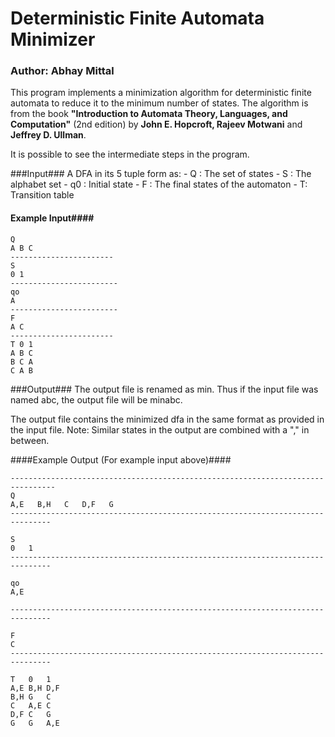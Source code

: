 # Deterministic Finite Automata Minimizer

### Author: Abhay Mittal

This program implements a minimization algorithm for deterministic finite automata to reduce it to the minimum number of states. The algorithm is from the book __"Introduction to Automata Theory, Languages, and Computation"__ (2nd edition) by __John E. Hopcroft, Rajeev Motwani__ and __Jeffrey D. Ullman__.

It is possible to see the intermediate steps in the program.

###Input###
A DFA in its 5 tuple form as:
	- Q  : The set of states
	- S   : The alphabet set
	- q0 : Initial state
	- F : The final states of the automaton 
	- T:  Transition table 

#### Example Input####

```
Q
A B C
-----------------------
S
0 1
------------------------
qo 
A
------------------------
F
A C
-----------------------
T 0 1
A B C
B C A
C A B
```

###Output###
The output file is renamed as min<inputfile>. Thus if the input file was named  abc, the output file will be minabc.

The output file contains the minimized dfa in the same format as provided in the input file. 
Note: Similar states in the output are combined with a "," in between.

####Example Output (For example input above)####
```
--------------------------------------------------------------------------------
Q
A,E   B,H   C   D,F   G   
-------------------------------------------------------------------------------

S
0   1   
-------------------------------------------------------------------------------

qo
A,E

-------------------------------------------------------------------------------

F
C   
-------------------------------------------------------------------------------

T   0   1   
A,E B,H D,F 
B,H G   C   
C   A,E C   
D,F C   G   
G   G   A,E 
```
	